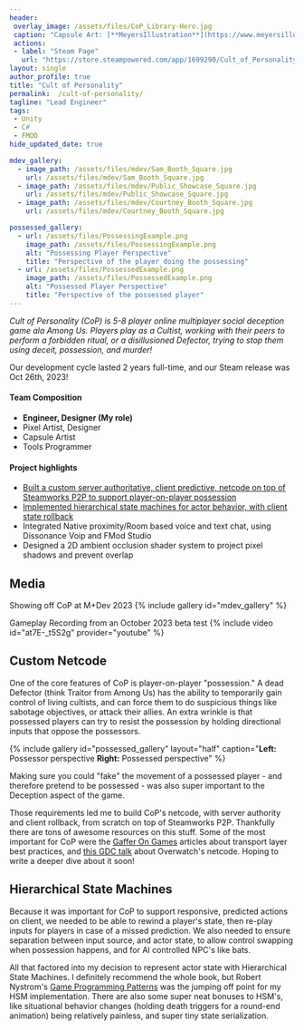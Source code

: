 ```yaml
---
header: 
 overlay_image: /assets/files/CoP_Library-Hero.jpg  
 caption: "Capsule Art: [**MeyersIllustration**](https://www.meyersillustration.com/)"
 actions:
 - label: "Steam Page"
   url: "https://store.steampowered.com/app/1699290/Cult_of_Personality/"
layout: single
author_profile: true
title: "Cult of Personality"
permalink:  /cult-of-personality/
tagline: "Lead Engineer"
tags: 
 - Unity 
 - C#
 - FMOD
hide_updated_date: true

mdev_gallery:
  - image_path: /assets/files/mdev/Sam_Booth_Square.jpg
    url: /assets/files/mdev/Sam_Booth_Square.jpg
  - image_path: /assets/files/mdev/Public_Showcase_Square.jpg
    url: /assets/files/mdev/Public_Showcase_Square.jpg
  - image_path: /assets/files/mdev/Courtney_Booth_Square.jpg
    url: /assets/files/mdev/Courtney_Booth_Square.jpg

possessed_gallery:
  - url: /assets/files/PossessingExample.png
    image_path: /assets/files/PossessingExample.png
    alt: "Possessing Player Perspective"
    title: "Perspective of the player doing the possessing"
  - url: /assets/files/PossessedExample.png
    image_path: /assets/files/PossessedExample.png
    alt: "Possessed Player Perspective"
    title: "Perspective of the possessed player"
---
```


*Cult of Personality (CoP) is 5-8 player online multiplayer social deception game ala Among Us. Players play as a Cultist, working with their peers to perform a forbidden ritual, or a disillusioned Defector, trying to stop them using deceit, possession, and murder!*

Our development cycle lasted 2 years full-time, and our Steam release was Oct 26th, 2023!

#### Team Composition
 - **Engineer, Designer (My role)**
 - Pixel Artist, Designer
 - Capsule Artist
 - Tools Programmer

#### Project highlights
- [Built a custom server authoritative, client predictive, netcode on top of Steamworks P2P to support player-on-player possession](#custom-netcode)
- [Implemented hierarchical state machines for actor behavior, with client state rollback](#hierarchical-state-machines)
- Integrated Native proximity/Room based voice and text chat, using Dissonance Voip and FMod Studio
- Designed a 2D ambient occlusion shader system to project pixel shadows and prevent overlap

## Media
Showing off CoP at M+Dev 2023
{% include gallery id="mdev_gallery" %}

Gameplay Recording from an October 2023 beta test
{% include video id="at7E-_t5S2g" provider="youtube" %}

## Custom Netcode

One of the core features of CoP is player-on-player "possession." A dead Defector (think Traitor from Among Us) has the ability to temporarily gain control of living cultists, and can force them to do suspicious things like sabotage objectives, or attack their allies. An extra wrinkle is that possessed players can try to resist the possession by holding directional inputs that oppose the possessors. 

{% include gallery id="possessed_gallery" layout="half" caption="**Left:** Possessor perspective **Right:** Possessed perspective" %}

Making sure you could "fake" the movement of a possessed player - and therefore pretend to be possessed - was also super important to the Deception aspect of the  game. 

Those requirements led me to build CoP's netcode, with server authority and client rollback, from scratch on top of Steamworks P2P. Thankfully there are tons of awesome resources on this stuff. Some of the most important for CoP were the [Gaffer On Games](https://gafferongames.com/) articles about transport layer best practices, and [this GDC talk](https://youtu.be/W3aieHjyNvw?si=I3wYFfBCoSFXDZBt&t=1501) about Overwatch's netcode. Hoping to write a deeper dive about it soon!

## Hierarchical State Machines

Because it was important for CoP to support responsive, predicted actions on client, we needed to be able to rewind a player's state, then re-play inputs for players in case of a missed prediction. We also needed to ensure separation between input source, and actor state, to allow control swapping when possession happens, and for AI controlled NPC's like bats.

All that factored into my decision to represent actor state with Hierarchical State Machines. I definitely recommend the whole book, but Robert Nystrom's [Game Programming Patterns](https://gameprogrammingpatterns.com/state.html#hierarchical-state-machines) was the jumping off point for my HSM implementation. There are also some super neat bonuses to HSM's, like situational behavior changes (holding death triggers for a round-end animation) being relatively painless, and super tiny state serialization.

